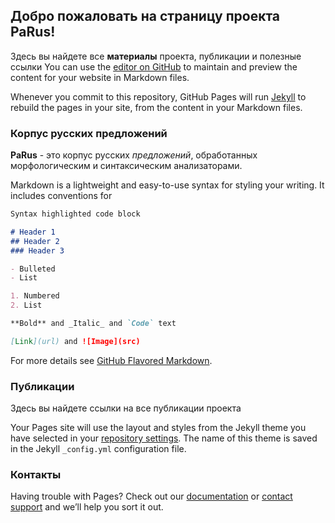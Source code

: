 ## Добро пожаловать на страницу проекта PaRus!

Здесь вы найдете все **материалы** проекта, публикации и полезные ссылки
You can use the [editor on GitHub](https://github.com/nathalievlassova/PaRus/edit/master/README.md) to maintain and preview the content for your website in Markdown files.

Whenever you commit to this repository, GitHub Pages will run [Jekyll](https://jekyllrb.com/) to rebuild the pages in your site, from the content in your Markdown files.

### Корпус русских предложений

**PaRus** - это корпус русских *предложений*, обработанных морфологическим и синтаксическим анализаторами.

Markdown is a lightweight and easy-to-use syntax for styling your writing. It includes conventions for

```markdown
Syntax highlighted code block

# Header 1
## Header 2
### Header 3

- Bulleted
- List

1. Numbered
2. List

**Bold** and _Italic_ and `Code` text

[Link](url) and ![Image](src)
```

For more details see [GitHub Flavored Markdown](https://guides.github.com/features/mastering-markdown/).

### Публикации

Здесь вы найдете ссылки на все публикации проекта

Your Pages site will use the layout and styles from the Jekyll theme you have selected in your [repository settings](https://github.com/nathalievlassova/PaRus/settings). The name of this theme is saved in the Jekyll `_config.yml` configuration file.

### Контакты

Having trouble with Pages? Check out our [documentation](https://help.github.com/categories/github-pages-basics/) or [contact support](https://github.com/contact) and we’ll help you sort it out.

